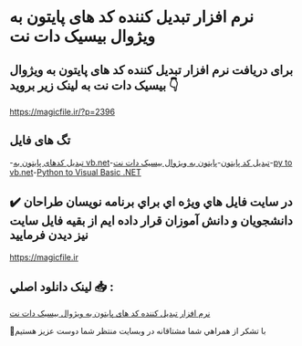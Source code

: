 # نرم افزار تبدیل کننده کد های پایتون به ویژوال بیسیک دات نت

## برای دریافت نرم افزار تبدیل کننده کد های پایتون به ویژوال بیسیک دات نت به لینک زیر بروید 👇

https://magicfile.ir/?p=2396

## تگ های فایل

-[تبدیل کدهای پایتون به vb.net](https://magicfile.ir/product/python-tovisual-basic-net/)-[تبدیل کد پایتون](https://magicfile.ir/product/python-tovisual-basic-net/)-[پایتون به ویژوال بیسیک دات نت](https://magicfile.ir/product/python-tovisual-basic-net/)-[py to vb.net](https://magicfile.ir/product/python-tovisual-basic-net/)-[Python to Visual Basic .NET](https://magicfile.ir/product/python-tovisual-basic-net/)

## ✔️ در سايت فايل هاي ويژه اي براي برنامه نويسان طراحان دانشجويان و دانش آموزان قرار داده ايم از بقيه فايل سايت نيز ديدن فرماييد

https://magicfile.ir


## لينک دانلود اصلي 📥 :

[نرم افزار تبدیل کننده کد های پایتون به ویژوال بیسیک دات نت](https://magicfile.ir/product/python-tovisual-basic-net/) 


🙏با تشکر از همراهي شما مشتاقانه در وبسایت منتظر شما دوست عزیز هستیم

